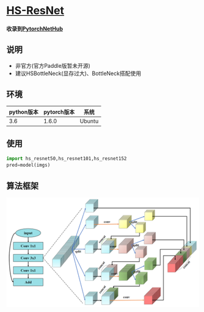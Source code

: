 # [HS-ResNet](https://arxiv.org/abs/2010.07621)
#### 收录到[PytorchNetHub](https://github.com/bobo0810/PytorchNetHub)

## 说明
- 非官方(官方Paddle版暂未开源)
- 建议HSBottleNeck(显存过大)、BottleNeck搭配使用

## 环境

| python版本 | pytorch版本 | 系统   |
|------------|-------------|--------|
| 3.6        | 1.6.0       | Ubuntu |

## 使用

```python
import hs_resnet50,hs_resnet101,hs_resnet152
pred=model(imgs)
```

## 算法框架
![](https://github.com/bobo0810/HS-ResNet/blob/main/imgs/hs_block.png)